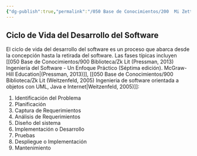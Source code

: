 ```yaml
---
{"dg-publish":true,"permalink":"/050 Base de Conocimientos/200  Mi Zettelkasten/100 Docencia/IS1/2025/Clase 03 Costos y Complejidad del Software/Zk Ciclo de Vida del Desarrollo del Software/","tags":["digitalGarden","cicloDeVidaDelDesarrolloDelSoftware"]}
---
```


## Ciclo de Vida del Desarrollo del Software
El ciclo de vida del desarrollo del software es un proceso que abarca desde la concepción hasta la retirada del software. Las fases típicas incluyen [[050 Base de Conocimientos/900 Biblioteca/Zk Lit (Pressman, 2013) Ingeniería del Software - Un Enfoque Práctico (Séptima edición). McGraw-Hill Education\|(Pressman, 2013)]], [[050 Base de Conocimientos/900 Biblioteca/Zk Lit (Weitzenfeld, 2005) Ingenieria de software orientada a objetos con UML, Java e Internet\|Weitzenfeld, 2005)]]:

1. Identificación del Problema
2. Planificación
3. Captura de Requerimientos
4. Análisis de Requerimientos
5. Diseño del sistema
6. Implementación o Desarrollo
7. Pruebas
8. Despliegue o Implementación
9. Mantenimiento
